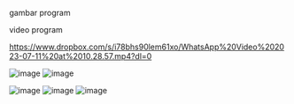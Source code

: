 gambar program

video program

https://www.dropbox.com/s/i78bhs90lem61xo/WhatsApp%20Video%202023-07-11%20at%2010.28.57.mp4?dl=0

![image](https://github.com/RonwasHere/test_indraco/assets/97945445/790ae752-0a67-49ed-b55a-f2419da7b54e)
![image](https://github.com/RonwasHere/test_indraco/assets/97945445/06931fde-0469-4588-9e27-b32c3cdf4646)

![image](https://github.com/RonwasHere/test_indraco/assets/97945445/5e284218-b40b-4827-998b-24d5a097935a)
![image](https://github.com/RonwasHere/test_indraco/assets/97945445/2a5b688a-5e4b-4eb6-b7d8-e5d4dcb19d0f)
![image](https://github.com/RonwasHere/test_indraco/assets/97945445/3ef232ef-c873-43d9-8137-331e043ef034)





